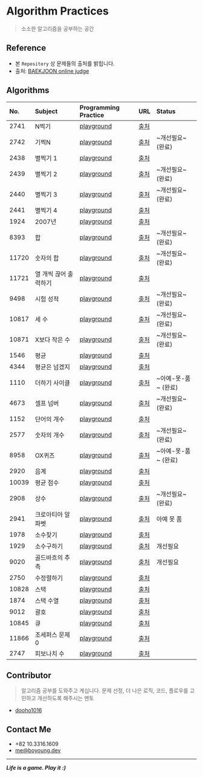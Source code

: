 # Algorithm Practices
> 소소한 알고리즘을 공부하는 공간

## Reference

* 본 `Repository` 상 문제들의 출처를 밝힙니다.
* 출처: [BAEKJOON online judge](https://www.acmicpc.net)


## Algorithms

|No.|Subject|Programming Practice|URL|Status|
|:---|:---|:---|:---|:---|
|2741|N찍기|[playground](https://github.com/fimuxd/AlgorithmPractices/blob/master/Algorithms/PrintN_%232741.playground/Contents.swift)|[출처](https://www.acmicpc.net/problem/2741)|
|2742|기찍N|[playground](https://github.com/fimuxd/AlgorithmPractices/blob/master/Algorithms/reversPrintN_%232742.playground/Contents.swift)|[출처](https://www.acmicpc.net/problem/2742)| ~개선필요~ (완료) |
|2438|별찍기 1|[playground](https://github.com/fimuxd/AlgorithmPractices/blob/master/Algorithms/PrintStars1_%232438.playground/Contents.swift)|[출처](https://www.acmicpc.net/problem/2438)|
|2439|별찍기 2|[playground](https://github.com/fimuxd/AlgorithmPractices/blob/master/Algorithms/PrintStars2_%232439.playground/Contents.swift)|[출처](https://www.acmicpc.net/problem/2439)| ~개선필요~ (완료) |
|2440|별찍기 3|[playground](https://github.com/fimuxd/AlgorithmPractices/blob/master/Algorithms/PrintStars3_%232440.playground/Contents.swift)|[출처](https://www.acmicpc.net/problem/2440)| ~개선필요~ (완료) |
|2441|별찍기 4|[playground](https://github.com/fimuxd/AlgorithmPractices/blob/master/Algorithms/PrintStars4_%232441.playground/Contents.swift) |[출처](https://www.acmicpc.net/problem/2441)|
|1924|2007년|[playground](https://github.com/fimuxd/AlgorithmPractices/blob/master/Algorithms/Year%202007_%231924.playground/Contents.swift) |[출처](https://www.acmicpc.net/problem/1924)|
|8393|합|[playground](https://github.com/fimuxd/AlgorithmPractices/blob/master/Algorithms/Sum_%238393.playground/Contents.swift) |[출처](https://www.acmicpc.net/problem/8393)| ~개선필요~ (완료) |
|11720|숫자의 합|[playground](https://github.com/fimuxd/AlgorithmPractices/blob/master/Algorithms/SumOfNumbers_%2311720.playground/Contents.swift) |[출처](https://www.acmicpc.net/problem/11720)| ~개선필요~ (완료) |
|11721|열 개씩 끊어 출력하기|[playground](https://github.com/fimuxd/AlgorithmPractices/blob/master/Algorithms/PrintStringPerTen_%2311721.playground/Contents.swift) |[출처](https://www.acmicpc.net/problem/11721)|
|9498|시험 성적|[playground](https://github.com/fimuxd/AlgorithmPractices/blob/master/Algorithms/ScoreOfQuiz_%239498.playground/Contents.swift) |[출처](https://www.acmicpc.net/problem/9498)| ~개선필요~ (완료) |
|10817|세 수|[playground](https://github.com/fimuxd/AlgorithmPractices/blob/master/Algorithms/ThreeNumbers_%2310817.playground/Contents.swift) |[출처](https://www.acmicpc.net/problem/10817)| ~개선필요~ (완료) |
|10871|X보다 작은 수|[playground](https://github.com/fimuxd/AlgorithmPractices/blob/master/Algorithms/SmallerThanX_%2310871.playground/Contents.swift) |[출처](https://www.acmicpc.net/problem/10871)| ~개선필요~ (완료) |
|1546|평균|[playground](https://github.com/fimuxd/AlgorithmPractices/blob/master/Algorithms/Average_%231546.playground/Contents.swift) |[출처](https://www.acmicpc.net/problem/1546)|
|4344|평균은 넘겠지|[playground](https://github.com/fimuxd/AlgorithmPractices/blob/master/Algorithms/SurelyMyScoreWillBeOverTheAverage_%234344.playground/Contents.swift) |[출처](https://www.acmicpc.net/problem/4344)|
|1110|더하기 사이클|[playground](https://github.com/fimuxd/AlgorithmPractices/blob/master/Algorithms/CycleOfSum_%231110.playground/Contents.swift) |[출처](https://www.acmicpc.net/problem/1110)| ~아예-못-품~ (완료) |
|4673|셀프 넘버|[playground](https://github.com/fimuxd/AlgorithmPractices/blob/master/Algorithms/SelfNumber_%234673.playground/Contents.swift) |[출처](https://www.acmicpc.net/problem/4673)| ~개선필요~ (완료) |
|1152|단어의 개수|[playground](https://github.com/fimuxd/AlgorithmPractices/blob/master/Algorithms/HowManyWords_%231152.playground/Contents.swift) |[출처](https://www.acmicpc.net/problem/1152)|
|2577|숫자의 개수|[playground](https://github.com/fimuxd/AlgorithmPractices/blob/master/Algorithms/HowManyNumbers_%232577.playground/Contents.swift) |[출처](https://www.acmicpc.net/problem/2577)| ~개선필요~ (완료) |
|8958|OX퀴즈|[playground](https://github.com/fimuxd/AlgorithmPractices/blob/master/Algorithms/OXQuiz_%238958.playground/Contents.swift) |[출처](https://www.acmicpc.net/problem/8958)| ~아예-못-품~ (완료) |
|2920|음계|[playground](https://github.com/fimuxd/AlgorithmPractices/blob/master/Algorithms/Melody_%232920.playground/Contents.swift) |[출처](https://www.acmicpc.net/problem/2920)|
|10039|평균 점수|[playground](https://github.com/fimuxd/AlgorithmPractices/blob/master/Algorithms/AverageScore_%2310039.playground/Contents.swift) |[출처](https://www.acmicpc.net/problem/10039)|
|2908|상수|[playground](https://github.com/fimuxd/AlgorithmPractices/blob/master/Algorithms/SangSoo_%232908.playground/Contents.swift) |[출처](https://www.acmicpc.net/problem/2908)| ~개선필요~ (완료) |
|2941|크로아티아 알파벳|[playground](https://github.com/fimuxd/AlgorithmPractices/blob/master/Algorithms/CroatiaAlpabet_%232941.playground/Contents.swift) |[출처](https://www.acmicpc.net/problem/2941)| 아예 못 품 |
|1978|소수찾기|[playground](https://github.com/fimuxd/AlgorithmPractices/blob/master/Algorithms/FindPrimeNumber_%231978.playground/Contents.swift)|[출처](https://www.acmicpc.net/problem/1978)|
|1929|소수구하기|[playground](https://github.com/fimuxd/AlgorithmPractices/blob/master/Algorithms/GetPrimeNumber_%231929.playground/Contents.swift) |[출처](https://www.acmicpc.net/problem/1929)| 개선필요 |
|9020|골드바흐의 추측|[playground](https://github.com/fimuxd/AlgorithmPractices/blob/master/Algorithms/PartitionOfGoldBach_%239020.playground/Contents.swift) |[출처](https://www.acmicpc.net/problem/9020)| 개선필요
|2750|수정렬하기|[playground](https://github.com/fimuxd/AlgorithmPractices/blob/master/Algorithms/OrderNumbers_%232750.playground/Contents.swift) |[출처](https://www.acmicpc.net/problem/2750)|
|10828|스택|[playground](https://github.com/fimuxd/AlgorithmPractices/blob/master/Algorithms/Stack_%2310828.playground/Contents.swift)|[출처](https://www.acmicpc.net/problem/10828)||
|1874|스택 수열|[playground](https://github.com/fimuxd/AlgorithmPractices/blob/master/Algorithms/StackProgression_%231874.playground/Contents.swift)|[출처](https://www.acmicpc.net/problem/1874)||
|9012|괄호|[playground](https://github.com/fimuxd/AlgorithmPractices/blob/master/Algorithms/Parentheses_%239012.playground/Contents.swift)|[출처](https://www.acmicpc.net/problem/9012)||
|10845|큐|[playground](https://github.com/fimuxd/AlgorithmPractices/blob/master/Algorithms/Queue_%2310845.playground/Contents.swift)|[출처](https://www.acmicpc.net/problem/10845)||
|11866|조세퍼스 문제 0|[playground](https://github.com/fimuxd/AlgorithmPractices/blob/master/Algorithms/Josephus0_%2311866.playground/Contents.swift)|[출처](https://www.acmicpc.net/problem/11866)||
|2747|피보나치 수|[playground](https://github.com/fimuxd/AlgorithmPractices/blob/master/Algorithms/FibonacciNumber_%232747.playground/Contents.swift)|[출처](https://www.acmicpc.net/problem/2747)||


## Contributor
> 알고리즘 공부를 도와주고 계십니다. 문제 선정, 더 나은 로직, 코드, 플로우를 고민하고 개선하도록 해주시는 멘토

* [dooho1016](https://github.com/dooho1016)


## Contact Me
* +82 10.3316.1609
* me@boyoung.dev

***
***Life is a game. Play it :)***


